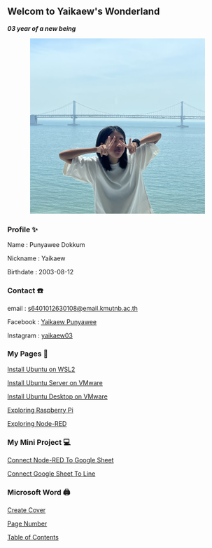 ## Welcom to Yaikaew's Wonderland
***03 year of a new being***

<p align="center">
  <img width="400" height="400" src="/images/profile2.jpeg">
</p>

### Profile ✨
Name : Punyawee Dokkum

Nickname : Yaikaew

Birthdate : 2003-08-12


### Contact ☎️
email : [s6401012630108@email.kmutnb.ac.th](mailto:s6401012630108@email.kmutnb.ac.th)

Facebook : [Yaikaew Punyawee](https://www.facebook.com/profile.php?id=100004631406249)

Instagram : [yaikaew03](https://www.instagram.com/yaikaew03/)


### My Pages 📔
[Install Ubuntu on WSL2](https://yaikaew.github.io/pages/SoftwareDev/InstallUbuntuonWSL2.html)

[Install Ubuntu Server on VMware](https://yaikaew.github.io/pages/SoftwareDev/InstallUbuntuServeronVMware.html)

[Install Ubuntu Desktop on VMware](https://yaikaew.github.io/pages/SoftwareDev/InstallUbuntuDesktoponVMware.html)

[Exploring Raspberry Pi](https://yaikaew.github.io/pages/SoftwareDev/ExploringRaspberryPi.html)

[Exploring Node-RED](https://yaikaew.github.io/pages/SoftwareDev/ExploringNodeRED.html)

### My Mini Project 💻

[Connect Node-RED To Google Sheet](https://yaikaew.github.io/pages/SoftwareDev/ConnectNodeRedToGoogleSheet.html)

[Connect Google Sheet To Line](https://yaikaew.github.io/pages/SoftwareDev/ConnectGoogleSheetToLine.html)


### Microsoft Word 🖨️

[Create Cover](https://yaikaew.github.io/pages/word/Cover.html)

[Page Number](https://yaikaew.github.io/pages/word/PageNumber.html)

[Table of Contents](https://yaikaew.github.io/pages/word/TableofContents.html)

